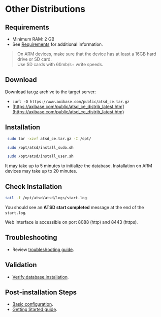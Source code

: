 # Other Distributions

## Requirements

- Minimum RAM: 2 GB
- See [Requirements](../administration/requirements.md) for additional information.

> On ARM devices, make sure that the device has at least a 16GB hard drive or SD card. <br>
Use SD cards with 60mb/s+ write speeds.

## Download

Download tar.gz archive to the target server:

* `curl -O https://www.axibase.com/public/atsd_ce.tar.gz`
* [https://axibase.com/public/atsd_ce_distrib_latest.htm](https://axibase.com/public/atsd_ce_distrib_latest.htm)

## Installation

```sh
 sudo tar -xzvf atsd_ce.tar.gz -C /opt/
```

```sh
 sudo /opt/atsd/install_sudo.sh
```

```sh
 sudo /opt/atsd/install_user.sh
```

It may take up to 5 minutes to initialize the database. Installation on ARM devices may take up to 20 minutes.

## Check Installation

```sh
tail -f /opt/atsd/atsd/logs/start.log
```

You should see an **ATSD start completed** message at the end of the `start.log`.

Web interface is accessible on port 8088 (http) and 8443 (https).

## Troubleshooting

* Review [troubleshooting guide](troubleshooting.md).

## Validation

* [Verify database installation](verifying-installation.md).

## Post-installation Steps

* [Basic configuration](post-installation.md).
* [Getting Started guide](../tutorials/getting-started.md).
